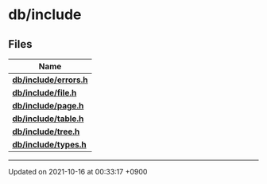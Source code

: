 

# db/include



## Files

| Name           |
| -------------- |
| **[db/include/errors.h](/Files/db/include/errors.h#file-errors.h)**  |
| **[db/include/file.h](/Files/db/include/file.h#file-file.h)**  |
| **[db/include/page.h](/Files/db/include/page.h#file-page.h)**  |
| **[db/include/table.h](/Files/db/include/table.h#file-table.h)**  |
| **[db/include/tree.h](/Files/db/include/tree.h#file-tree.h)**  |
| **[db/include/types.h](/Files/db/include/types.h#file-types.h)**  |






-------------------------------

Updated on 2021-10-16 at 00:33:17 +0900

